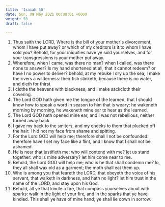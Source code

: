 ```yaml
---
title: 'Isaiah 50'
date: Sun, 09 May 2021 00:00:01 +0000
weight: 50
draft: false
  
---
```


1. Thus saith the LORD, Where is the bill of your mother's divorcement, whom I have put away? or which of my creditors is it to whom I have sold you? Behold, for your iniquities have ye sold yourselves, and for your transgressions is your mother put away.
2. Wherefore, when I came, was there no man? when I called, was there none to answer? Is my hand shortened at all, that it cannot redeem? or have I no power to deliver? behold, at my rebuke I dry up the sea, I make the rivers a wilderness: their fish stinketh, because there is no water, and dieth for thirst.
3. I clothe the heavens with blackness, and I make sackcloth their covering.
4. The Lord GOD hath given me the tongue of the learned, that I should know how to speak a word in season to him that is weary: he wakeneth morning by morning, he wakeneth mine ear to hear as the learned.
5. The Lord GOD hath opened mine ear, and I was not rebellious, neither turned away back.
6. I gave my back to the smiters, and my cheeks to them that plucked off the hair: I hid not my face from shame and spitting.
7. For the Lord GOD will help me; therefore shall I not be confounded: therefore have I set my face like a flint, and I know that I shall not be ashamed.
8. He is near that justifieth me; who will contend with me? let us stand together: who is mine adversary? let him come near to me.
9. Behold, the Lord GOD will help me; who is he that shall condemn me? lo, they all shall wax old as a garment; the moth shall eat them up.
10. Who is among you that feareth the LORD, that obeyeth the voice of his servant, that walketh in darkness, and hath no light? let him trust in the name of the LORD, and stay upon his God.
11. Behold, all ye that kindle a fire, that compass yourselves about with sparks: walk in the light of your fire, and in the sparks that ye have kindled. This shall ye have of mine hand; ye shall lie down in sorrow.
